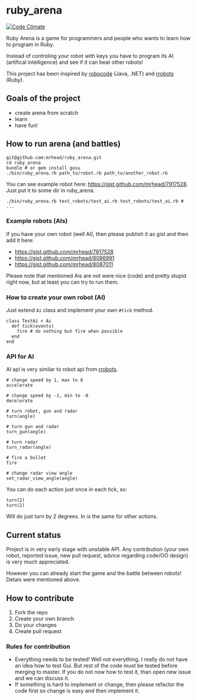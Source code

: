 # ruby_arena
[![Code
Climate](https://codeclimate.com/github/mrhead/ruby_arena.png)](https://codeclimate.com/github/mrhead/ruby_arena)

Ruby Arena is a game for programmers and people who wants to learn how to program in Ruby.

Instead of controling your robot with keys you have to program its AI (artifical intelligence) and see if it can beat other robots!

This project has been inspired by [robocode][robocode] (Java, .NET) and [rrobots][rrobots] (Ruby).

## Goals of the project

- create arena from scratch
- learn
- have fun!

## How to run arena (and battles)

```
git@github.com:mrhead/ruby_arena.git
cd ruby_arena
bundle # or gem install gosu
./bin/ruby_arena.rb path_to/robot.rb path_to/another_robot.rb
```

You can see example robot here: https://gist.github.com/mrhead/7917528. Just put it to some dir in ruby_arena.

```
./bin/ruby_arena.rb test_robots/test_ai.rb test_robots/test_ai.rb # ...
```

### Example robots (AIs)

If you have your own robot (well AI), then please publish it as gist and then add it here:

* https://gist.github.com/mrhead/7917528
* https://gist.github.com/mrhead/8086991
* https://gist.github.com/mrhead/8087011

Please note that mentioned Ais are not were nice (code) and pretty stupid right now, but at least you can try to run them.

### How to create your own robot (AI)

Just extend `Ai` class and implement your own `#tick` method.

```
class TestAi < Ai
  def tick(events)
    fire # do nothing but fire when possible
  end
end
```

### API for AI

AI api is very similar to robot api from [rrobots][rrobots].

```
# change speed by 1, max to 8
accelerate 

# change speed by -1, min to -8
decelerate

# turn robot, gun and radar
turn(angle)

# turn gun and radar
turn_gun(angle)

# turn radar
turn_radar(angle)

# fire a bullet
fire

# change radar view angle
set_radar_view_angle(angle)
```

You can do each action just once in each tick, so:

```
turn(2)
turn(2)
```

Will do just turn by 2 degrees. In is the same for other actions.

## Current status

Project is in very early stage with unstable API. Any contribution (your own robot, reported issue, new pull request, advice regarding code/OO design) is very much appreciated.

However you can already start the game and the battle between robots! Detais were mentioned above.

## How to contribute

1. Fork the repo
2. Create your own branch
3. Do your changes
4. Create pull request

### Rules for contribution

* Everything needs to be tested! Well not everything. I really do not have an idea how to test Gui. But rest of the code must be tested before merging to master. If you do not now how to test it, than open new issue and we can discuss it.
* If something is hard to implement or change, then please refactor the code first so change is easy and then implement it.

[robocode]: http://robocode.sourceforge.net/
[rrobots]: http://rrobots.rubyforge.org/

